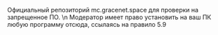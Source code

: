 Официальный репозиторий mc.gracenet.space для проверки на запрещенное ПО. \n
Модератор имеет право установить на ваш ПК любую программу отсюда, ссылаясь на правило 5.9
